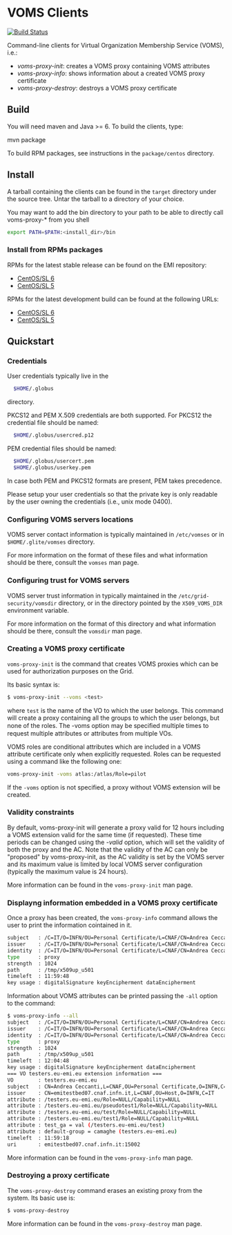 # VOMS Clients

[![Build Status](https://travis-ci.org/italiangrid/voms-clients.svg)](https://travis-ci.org/italiangrid/voms-clients)

Command-line clients for Virtual Organization Membership Service (VOMS), i.e.:

- *voms-proxy-init*: creates a VOMS proxy containing VOMS attributes
- *voms-proxy-info*: shows information about a created VOMS proxy certificate
- *voms-proxy-destroy*: destroys a VOMS proxy certificate


## Build

You will need maven and Java >= 6.
To build the clients, type:

  mvn package

To build RPM packages, see instructions in the `package/centos` directory.

## Install

A tarball containing the clients can be found in the `target` directory under the source tree.
Untar the tarball to a directory of your choice.

You may want to add the bin directory to your path to be able to directly call voms-proxy-* from you shell

```bash
export PATH=$PATH:<install_dir>/bin
```

### Install from RPMs packages

RPMs for the latest stable release can be found on the EMI repository:

- [CentOS/SL 6](http://emisoft.web.cern.ch/emisoft/dist/EMI/3/sl6/x86_64/updates/repoview/voms-clients3.html)
- [CentOS/SL 5](http://emisoft.web.cern.ch/emisoft/dist/EMI/3/sl5/x86_64/updates/repoview/voms-clients3.html)

RPMs for the latest development build can be found at the following URLs:
- [CentOS/SL 6](http://radiohead.cnaf.infn.it:9999/job/voms-clients-rpm_develop_SL6/lastSuccessfulBuild)
- [CentOS/SL 5](http://radiohead.cnaf.infn.it:9999/job/voms-clients-rpm_develop_SL5/lastSuccessfulBuild)

## Quickstart

### Credentials

User credentials typically live in the 
```bash
  $HOME/.globus
```
directory.

PKCS12 and PEM X.509 credentials are both supported. For PKCS12 the credential file should be
named:

```bash
  $HOME/.globus/usercred.p12
```

PEM credential files should be named:

```bash  
  $HOME/.globus/usercert.pem
  $HOME/.globus/userkey.pem
```

In case both PEM and PKCS12 formats are present, PEM takes precedence.

Please setup your user credentials so that the private key is only readable by the user owning 
the credentials (i.e., unix mode 0400).

### Configuring VOMS servers locations

VOMS server contact information is typically maintained in `/etc/vomses` or in `$HOME/.glite/vomses` directory.

For more information on the format of these files and what information should be there, consult the `vomses`
man page.

### Configuring trust for VOMS servers

VOMS server trust information in typically maintained in the `/etc/grid-security/vomsdir` directory,
or in the directory pointed by the `X509_VOMS_DIR` environment variable.

For more information on the format of this directory and what information should be there, 
consult the `vomsdir` man page.

### Creating a VOMS proxy certificate

`voms-proxy-init` is the command that creates VOMS proxies which can be used for authorization purposes on the Grid. 

Its basic syntax is:
```bash
$ voms-proxy-init --voms <test>
```
where `test` is the name of the VO to which the user belongs. This command will create a proxy containing all the
groups to which the user belongs, but none of the roles. The -voms option may be speciﬁed multiple times to request
multiple attributes or attributes from multiple VOs.

VOMS roles are conditional attributes which are included in a VOMS attribute certificate only when explicitly
requested. Roles can be requested using a command like the following one:
```bash
voms-proxy-init -voms atlas:/atlas/Role=pilot
```
If the `-voms` option is not specified, a proxy without VOMS extension will be created.

### Validity constraints

By default, voms-proxy-init will generate a proxy valid for 12 hours including a VOMS extension valid for the same time (if requested).
These time periods can be changed using the *-valid* option, which will set the validity of both the proxy and
the AC. Note that the validity of the AC can only be "proposed" by voms-proxy-init, as the AC validity is set by the VOMS server
and its maximum value is limited by local VOMS server configuration (typically the maximum value is 24 hours).

More information can be found in the `voms-proxy-init` man page.

### Displayng information embedded in a VOMS proxy certificate 

Once a proxy has been created, the `voms-proxy-info` command allows the user to print the information
cointained in it. 
```bash
subject   : /C=IT/O=INFN/OU=Personal Certificate/L=CNAF/CN=Andrea Ceccanti/CN=proxy
issuer    : /C=IT/O=INFN/OU=Personal Certificate/L=CNAF/CN=Andrea Ceccanti
identity  : /C=IT/O=INFN/OU=Personal Certificate/L=CNAF/CN=Andrea Ceccanti
type      : proxy
strength  : 1024
path      : /tmp/x509up_u501
timeleft  : 11:59:48
key usage : digitalSignature keyEncipherment dataEncipherment
```

Information about VOMS attributes can be printed passing the `-all` option to the command:

```bash
$ voms-proxy-info --all
subject   : /C=IT/O=INFN/OU=Personal Certificate/L=CNAF/CN=Andrea Ceccanti/CN=proxy
issuer    : /C=IT/O=INFN/OU=Personal Certificate/L=CNAF/CN=Andrea Ceccanti
identity  : /C=IT/O=INFN/OU=Personal Certificate/L=CNAF/CN=Andrea Ceccanti
type      : proxy
strength  : 1024
path      : /tmp/x509up_u501
timeleft  : 12:04:48
key usage : digitalSignature keyEncipherment dataEncipherment 
=== VO testers.eu-emi.eu extension information ===
VO        : testers.eu-emi.eu
subject   : CN=Andrea Ceccanti,L=CNAF,OU=Personal Certificate,O=INFN,C=IT
issuer    : CN=emitestbed07.cnaf.infn.it,L=CNAF,OU=Host,O=INFN,C=IT
attribute : /testers.eu-emi.eu/Role=NULL/Capability=NULL
attribute : /testers.eu-emi.eu/pseudotest1/Role=NULL/Capability=NULL
attribute : /testers.eu-emi.eu/test/Role=NULL/Capability=NULL
attribute : /testers.eu-emi.eu/test1/Role=NULL/Capability=NULL
attribute : test_ga = val (/testers.eu-emi.eu/test)
attribute : default-group = camaghe (testers.eu-emi.eu)
timeleft  : 11:59:18
uri       : emitestbed07.cnaf.infn.it:15002
```

More information can be found in the `voms-proxy-info` man page.

### Destroying a proxy certificate

The `voms-proxy-destroy` command erases an existing proxy from the system. Its basic use is:

```bash
$ voms-proxy-destroy
```
More information can be found in the `voms-proxy-destroy` man page.
